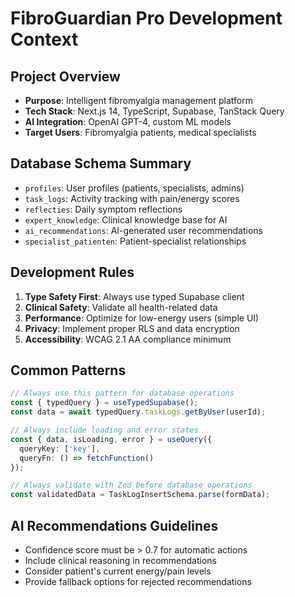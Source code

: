 # FibroGuardian Pro Development Context

## Project Overview
- **Purpose**: Intelligent fibromyalgia management platform
- **Tech Stack**: Next.js 14, TypeScript, Supabase, TanStack Query
- **AI Integration**: OpenAI GPT-4, custom ML models
- **Target Users**: Fibromyalgia patients, medical specialists

## Database Schema Summary
- `profiles`: User profiles (patients, specialists, admins)
- `task_logs`: Activity tracking with pain/energy scores
- `reflecties`: Daily symptom reflections
- `expert_knowledge`: Clinical knowledge base for AI
- `ai_recommendations`: AI-generated user recommendations
- `specialist_patienten`: Patient-specialist relationships

## Development Rules
1. **Type Safety First**: Always use typed Supabase client
2. **Clinical Safety**: Validate all health-related data
3. **Performance**: Optimize for low-energy users (simple UI)
4. **Privacy**: Implement proper RLS and data encryption
5. **Accessibility**: WCAG 2.1 AA compliance minimum

## Common Patterns
```typescript
// Always use this pattern for database operations
const { typedQuery } = useTypedSupabase();
const data = await typedQuery.taskLogs.getByUser(userId);

// Always include loading and error states
const { data, isLoading, error } = useQuery({
  queryKey: ['key'],
  queryFn: () => fetchFunction()
});

// Always validate with Zod before database operations
const validatedData = TaskLogInsertSchema.parse(formData);
```

## AI Recommendations Guidelines
- Confidence score must be > 0.7 for automatic actions
- Include clinical reasoning in recommendations
- Consider patient's current energy/pain levels
- Provide fallback options for rejected recommendations
